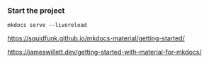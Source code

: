 ### Start the project

`mkdocs serve --livereload`

https://squidfunk.github.io/mkdocs-material/getting-started/

https://jameswillett.dev/getting-started-with-material-for-mkdocs/

